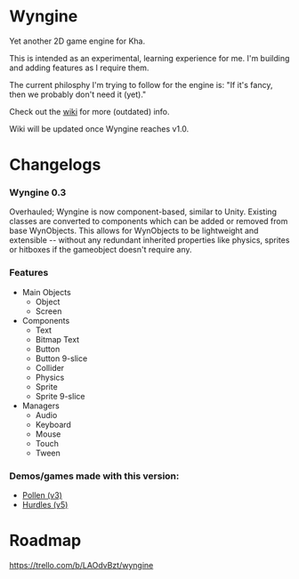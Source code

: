 # Wyngine

Yet another 2D game engine for Kha.

This is intended as an experimental, learning experience for me. I'm building and adding features as I require them.

The current philosphy I'm trying to follow for the engine is: "If it's fancy, then we probably don't need it (yet)."

Check out the [wiki](https://github.com/laxa88/wyngine/wiki) for more (outdated) info.

Wiki will be updated once Wyngine reaches v1.0.

# Changelogs

### Wyngine 0.3

Overhauled; Wyngine is now component-based, similar to Unity. Existing classes are converted to components which can be added or removed from base WynObjects. This allows for WynObjects to be lightweight and extensible -- without any redundant inherited properties like physics, sprites or hitboxes if the gameobject doesn't require any.

### Features

* Main Objects
  * Object
  * Screen
* Components
  * Text
  * Bitmap Text
  * Button
  * Button 9-slice
  * Collider
  * Physics
  * Sprite
  * Sprite 9-slice
* Managers
  * Audio
  * Keyboard
  * Mouse
  * Touch
  * Tween

### Demos/games made with this version:

* [Pollen (v3)](http://www.funfe.com/m/play/8/Challenge-It-)
* [Hurdles (v5)](http://coinflipstudios.com/hurdles5)

# Roadmap

https://trello.com/b/LAOdvBzt/wyngine
